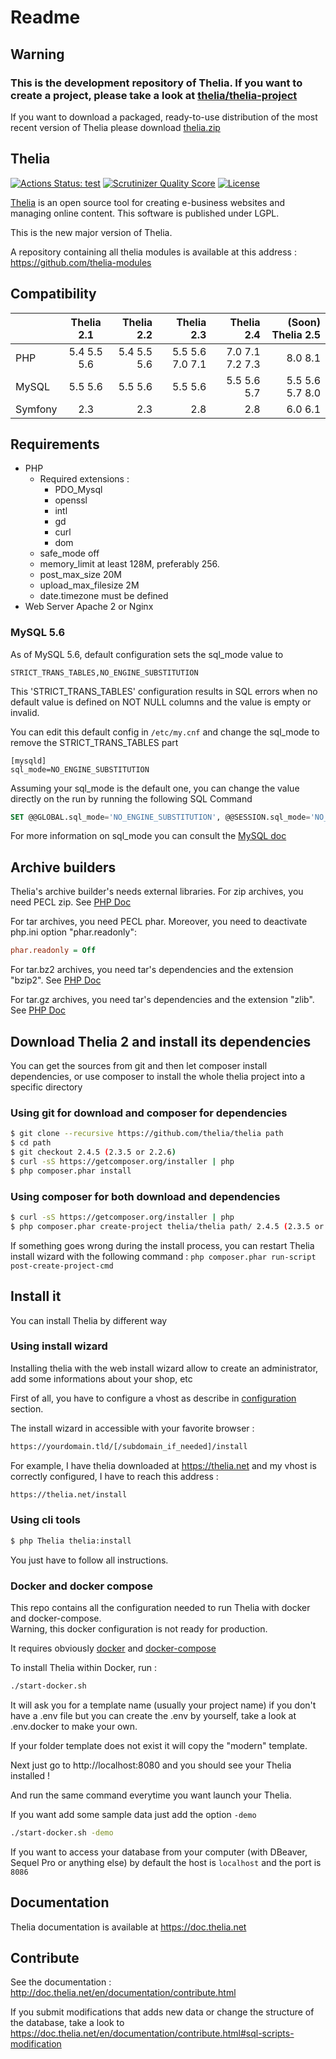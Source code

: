 Readme
======

## Warning
### This is the development repository of Thelia. If you want to create a project, please take a look at [thelia/thelia-project](https://github.com/thelia/thelia-project)

If you want to download a packaged, ready-to-use distribution of the most recent version of Thelia please download [thelia.zip](https://thelia.net/download/thelia.zip)

Thelia
------
[![Actions Status: test](https://github.com/thelia/thelia/workflows/test/badge.svg)](https://github.com/thelia/thelia/actions?query=workflow%3A"test")
[![Scrutinizer Quality Score](https://scrutinizer-ci.com/g/thelia/thelia/badges/quality-score.png?s=61e3e04a69bffd71c29b08e5392080317a546716)](https://scrutinizer-ci.com/g/thelia/thelia/)
[![License](https://poser.pugx.org/thelia/thelia/license.png)](https://packagist.org/packages/thelia/thelia)

[Thelia](https://thelia.net/) is an open source tool for creating e-business websites and managing online content. This software is published under LGPL.

This is the new major version of Thelia.

A repository containing all thelia modules is available at this address : https://github.com/thelia-modules

Compatibility
------------

|         | Thelia 2.1  |  Thelia 2.2 |      Thelia 2.3 |      Thelia 2.4 | (Soon) Thelia 2.5 |
|---------|:-----------:|------------:|----------------:|----------------:|------------------:|
| PHP     | 5.4 5.5 5.6 | 5.4 5.5 5.6 | 5.5 5.6 7.0 7.1 | 7.0 7.1 7.2 7.3 |           8.0 8.1 |
| MySQL   |   5.5 5.6   |     5.5 5.6 |         5.5 5.6 |     5.5 5.6 5.7 |   5.5 5.6 5.7 8.0 |
| Symfony |     2.3     |         2.3 |             2.8 |             2.8 |           6.0 6.1 |

Requirements
------------

* PHP
    * Required extensions :
        * PDO_Mysql
        * openssl
        * intl
        * gd
        * curl
        * dom
    * safe_mode off
    * memory_limit at least 128M, preferably 256.
    * post\_max\_size 20M
    * upload\_max\_filesize 2M
    * date.timezone must be defined
* Web Server Apache 2 or Nginx


### MySQL 5.6

As of MySQL 5.6, default configuration sets the sql_mode value to

```
STRICT_TRANS_TABLES,NO_ENGINE_SUBSTITUTION
```

This 'STRICT_TRANS_TABLES' configuration results in SQL errors when no default value is defined on NOT NULL columns and the value is empty or invalid.

You can edit this default config in ` /etc/my.cnf ` and change the sql_mode to remove the STRICT_TRANS_TABLES part

```
[mysqld]
sql_mode=NO_ENGINE_SUBSTITUTION
```

Assuming your sql_mode is the default one, you can change the value directly on the run by running the following SQL Command

```sql
SET @@GLOBAL.sql_mode='NO_ENGINE_SUBSTITUTION', @@SESSION.sql_mode='NO_ENGINE_SUBSTITUTION'
```

For more information on sql_mode you can consult the [MySQL doc](https://dev.mysql.com/doc/refman/5.0/fr/server-sql-mode.html "sql Mode")

## Archive builders
Thelia's archive builder's needs external libraries.
For zip archives, you need PECL zip. See [PHP Doc](https://php.net/manual/en/zip.installation.php)

For tar archives, you need PECL phar. Moreover, you need to deactivate php.ini option "phar.readonly":
```ini
phar.readonly = Off
```

For tar.bz2 archives, you need tar's dependencies and the extension "bzip2". See [PHP Doc](https://php.net/manual/fr/book.bzip2.php)

For tar.gz archives, you need tar's dependencies and the extension "zlib". See [PHP Doc](https://fr2.php.net/manual/fr/book.zlib.php)

## Download Thelia 2 and install its dependencies

You can get the sources from git and then let composer install dependencies, or use composer to install the whole thelia project into a specific directory

### Using git for download and composer for dependencies

``` bash
$ git clone --recursive https://github.com/thelia/thelia path
$ cd path
$ git checkout 2.4.5 (2.3.5 or 2.2.6)
$ curl -sS https://getcomposer.org/installer | php
$ php composer.phar install
```

### Using composer for both download and dependencies

``` bash
$ curl -sS https://getcomposer.org/installer | php
$ php composer.phar create-project thelia/thelia path/ 2.4.5 (2.3.5 or 2.2.6)
```

If something goes wrong during the install process, you can restart Thelia install wizard with
the following command : `php composer.phar run-script post-create-project-cmd`

## Install it

You can install Thelia by different way

### Using install wizard

Installing thelia with the web install wizard allow to create an administrator, add some informations about your shop, etc

First of all, you have to configure a vhost as describe in [configuration](https://doc.thelia.net/en/documentation/configuration.html) section.

The install wizard in accessible with your favorite browser :

``` bash
https://yourdomain.tld/[/subdomain_if_needed]/install
```

For example, I have thelia downloaded at https://thelia.net and my vhost is correctly configured, I have to reach this address :

``` bash
https://thelia.net/install
```

### Using cli tools

``` bash
$ php Thelia thelia:install
```

You just have to follow all instructions.

### Docker and docker compose

This repo contains all the configuration needed to run Thelia with docker and docker-compose.    
Warning, this docker configuration is not ready for production.

It requires obviously [docker](https://docker.com/) and [docker-compose](https://docs.docker.com/compose/)

To install Thelia within Docker, run :

``` bash
./start-docker.sh
```

It will ask you for a template name (usually your project name) if you don't have a .env file but you can create the .env by yourself, take a look at .env.docker to make your own.

If your folder template does not exist it will copy the "modern" template.

Next just go to http://localhost:8080 and you should see your Thelia installed !

And run the same command everytime you want launch your Thelia.

If you want add some sample data just add the option `-demo`
``` bash
./start-docker.sh -demo
```

If you want to access your database from your computer (with DBeaver, Sequel Pro or anything else) by default the host is `localhost` and the port is `8086`

Documentation
-------------

Thelia documentation is available at https://doc.thelia.net


Contribute
----------

See the documentation : http://doc.thelia.net/en/documentation/contribute.html


If you submit modifications that adds new data or change the structure of the database, take a look to https://doc.thelia.net/en/documentation/contribute.html#sql-scripts-modification
